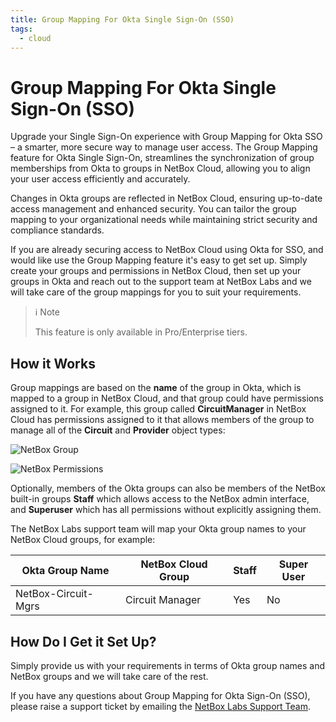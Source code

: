 ```yaml
---
title: Group Mapping For Okta Single Sign-On (SSO)
tags:
  - cloud
---
```


# Group Mapping For Okta Single Sign-On (SSO)

Upgrade your Single Sign-On experience with Group Mapping for Okta SSO – a smarter, more secure way to manage user access. The Group Mapping feature for Okta Single Sign-On, streamlines the synchronization of group memberships from Okta to groups in NetBox Cloud, allowing you to align your user access efficiently and accurately. 

Changes in Okta groups are reflected in NetBox Cloud, ensuring up-to-date access management and enhanced security. You can tailor the group mapping to your organizational needs while maintaining strict security and compliance standards.

If you are already securing access to NetBox Cloud using Okta for SSO, and would like use the Group Mapping feature it's easy to get set up. Simply create your groups and permissions in NetBox Cloud, then set up your groups in Okta and reach out to the support team at NetBox Labs and we will take care of the group mappings for you to suit your requirements. 

> ℹ️ Note
> 
> This feature is only available in Pro/Enterprise tiers.

## How it Works

Group mappings are based on the **name** of the group in Okta, which is mapped to a group in NetBox Cloud, and that group could have permissions assigned to it. For example, this group called **CircuitManager** in NetBox Cloud has permissions assigned to it that allows members of the group to manage all of the **Circuit** and  **Provider** object types: 

![NetBox Group](..//images/Azure%20SSO/azure_group_sync_2.png)

![NetBox Permissions](..//images/Azure%20SSO/azure_group_sync_3.png)

Optionally, members of the Okta groups can also be members of the NetBox built-in groups **Staff** which allows access to the NetBox admin interface, and **Superuser** which has all permissions without explicitly assigning them.

The NetBox Labs support team will map your Okta group names to your NetBox Cloud groups, for example: 

| Okta Group Name | NetBox Cloud Group | Staff | Super User |
| -------- | ------- |-------- | ------- |
| NetBox-Circuit-Mgrs | Circuit Manager | Yes | No | 

## How Do I Get it Set Up?
Simply provide us with your requirements in terms of Okta group names and NetBox groups and we will take care of the rest. 

If you have any questions about Group Mapping for Okta Sign-On (SSO), please raise a support ticket by emailing the [NetBox Labs Support Team](mailto:support@netboxlabs.com).
